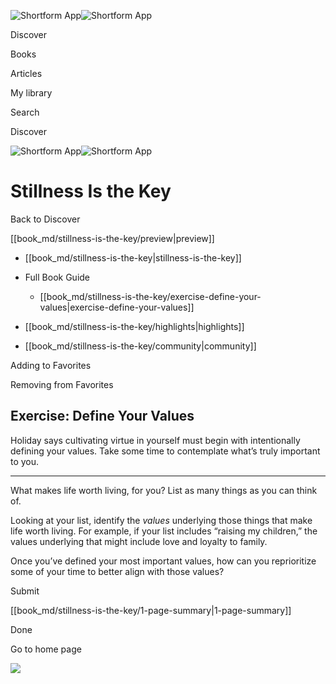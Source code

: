 ![Shortform App](/img/logo.36a2399e.svg)![Shortform App](/img/logo-dark.70c1b072.svg)

Discover

Books

Articles

My library

Search

Discover

![Shortform App](/img/logo.36a2399e.svg)![Shortform App](/img/logo-dark.70c1b072.svg)

# Stillness Is the Key

Back to Discover

[[book_md/stillness-is-the-key/preview|preview]]

  * [[book_md/stillness-is-the-key|stillness-is-the-key]]
  * Full Book Guide

    * [[book_md/stillness-is-the-key/exercise-define-your-values|exercise-define-your-values]]
  * [[book_md/stillness-is-the-key/highlights|highlights]]
  * [[book_md/stillness-is-the-key/community|community]]



Adding to Favorites 

Removing from Favorites 

## Exercise: Define Your Values

Holiday says cultivating virtue in yourself must begin with intentionally defining your values. Take some time to contemplate what’s truly important to you.

* * *

What makes life worth living, for you? List as many things as you can think of.

Looking at your list, identify the _values_ underlying those things that make life worth living. For example, if your list includes “raising my children,” the values underlying that might include love and loyalty to family.

Once you’ve defined your most important values, how can you reprioritize some of your time to better align with those values?

Submit 

[[book_md/stillness-is-the-key/1-page-summary|1-page-summary]]

Done

Go to home page 

![](https://bat.bing.com/action/0?ti=56018282&Ver=2&mid=d25828ee-3ab4-416a-a06c-3ba22f47169b&sid=f30c5e70639211ee87d33f0876d93783&vid=f30c9700639211eeb3a75d830392c94f&vids=0&msclkid=N&pi=0&lg=en-US&sw=800&sh=600&sc=24&nwd=1&tl=Shortform%20%7C%20Stillness%20Is%20the%20Key&p=https%3A%2F%2Fwww.shortform.com%2Fapp%2Fbook%2Fstillness-is-the-key%2Fexercise-define-your-values&r=&lt=347&evt=pageLoad&sv=1&rn=451269)
